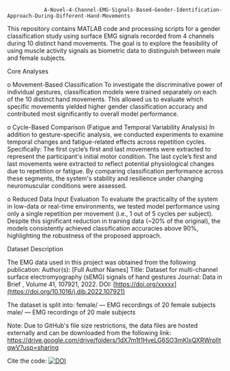                A-Novel-4-Channel-EMG-Signals-Based-Gender-Identification-Approach-During-Different-Hand-Movements
This repository contains MATLAB code and processing scripts for a gender classification study using surface EMG signals recorded from 4 channels during 10 distinct hand movements. The goal is to explore the feasibility of using muscle activity signals as biometric data to distinguish between male and female subjects.

Core Analyses

o Movement-Based Classification
To investigate the discriminative power of individual gestures, classification models were trained separately on each of the 10 distinct hand movements. This allowed us to evaluate which specific movements yielded higher gender classification accuracy and contributed most significantly to overall model performance.

o Cycle-Based Comparison (Fatigue and Temporal Variability Analysis)
In addition to gesture-specific analysis, we conducted experiments to examine temporal changes and fatigue-related effects across repetition cycles. Specifically:
The first cycle’s first and last movements were extracted to represent the participant's initial motor condition.
The last cycle’s first and last movements were extracted to reflect potential physiological changes due to repetition or fatigue.
By comparing classification performance across these segments, the system's stability and resilience under changing neuromuscular conditions were assessed.

o Reduced Data Input Evaluation
To evaluate the practicality of the system in low-data or real-time environments, we tested model performance using only a single repetition per movement (i.e., 1 out of 5 cycles per subject). Despite this significant reduction in training data (~20% of the original), the models consistently achieved classification accuracies above 90%, highlighting the robustness of the proposed approach.

Dataset Description

The EMG data used in this project was obtained from the following publication:
Author(s): [Full Author Names]
Title: Dataset for multi-channel surface electromyography (sEMG) signals of hand gestures 
Journal: Data in Brief , Volume 41, 107921, 2022.
DOI: [https://doi.org/xxxxx](https://doi.org/10.1016/j.dib.2022.107921)

The dataset is split into:
female/ — EMG recordings of 20 female subjects
male/ — EMG recordings of 20 male subjects

Note: Due to GitHub's file size restrictions, the data files are hosted externally and can be downloaded from the following link: https://drive.google.com/drive/folders/1dX7m1t1HveLG6SO3mKlxQXRWrplItqwV?usp=sharing

Cite the code: [![DOI](https://zenodo.org/badge/984284069.svg)](https://doi.org/10.5281/zenodo.15479747)



